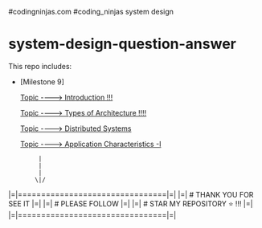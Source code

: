 #codingninjas.com
#coding_ninjas system design
# system-design-question-answer



This repo includes:
- [Milestone 9] 
 
  [Topic ----> Introduction !!!](https://github.com/bireswarghosh/system-design-question-answer/blob/main/Topic%20----%3E%20Introduction)

  [Topic ----> Types of Architecture  !!!!](https://github.com/bireswarghosh/system-design-question-answer/blob/main/Topic%20----%3E%20Types%20of%20Architecture%20%20!!!!)
 
   [Topic ----> Distributed Systems](https://github.com/bireswarghosh/system-design-question-answer/blob/main/Topic%20----%3E%20Distributed%20Systems)

   [Topic ----> Application Characteristics -I](https://github.com/bireswarghosh/system-design-question-answer/blob/main/Topic%20----%3E%20Application%20Characteristics%20-I)






 
  
           |
           |
           |
          \|/
|=|================================|=|
|=|     # THANK YOU FOR SEE IT     |=|
|=|         # PLEASE FOLLOW        |=|
|=|   # STAR MY REPOSITORY ⭐ !!! |=|
|=|================================|=|
 
 

